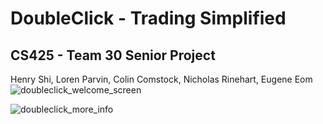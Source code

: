 # DoubleClick - Trading Simplified
## CS425 - Team 30 Senior Project
Henry Shi, Loren Parvin, Colin Comstock, Nicholas Rinehart, Eugene Eom
![doubleclick_welcome_screen](https://user-images.githubusercontent.com/64504261/142562134-77a1ff25-c35b-4bc0-a1f9-4042308e71c0.png)


![doubleclick_more_info](https://user-images.githubusercontent.com/64504261/142562384-7abb992f-ec5f-42ed-abd2-bcfc18be24c9.png)
